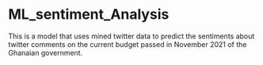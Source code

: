 # ML_sentiment_Analysis
This is a model that uses mined twitter data to predict the sentiments about twitter comments on the current budget passed in November 2021 of the Ghanaian government.
